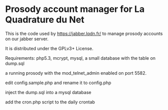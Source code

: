 Prosody account manager for La Quadrature du Net
================================================

This is the code used by https://jabber.lqdn.fr/ to manage prosody accounts 
on our jabber server.

It is distributed under the GPLv3+ License.

Requirements: php5.3, mcrypt, mysql, a small database with the table on dump.sql

a running prosody with the mod_telnet_admin enabled on port 5582.

edit config.sample.php and rename it to config.php

inject the dump.sql into a mysql database 

add the cron.php script to the daily crontab

